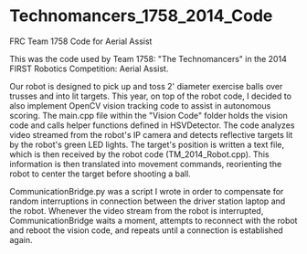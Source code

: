 Technomancers_1758_2014_Code
============================

FRC Team 1758 Code for Aerial Assist

This was the code used by Team 1758: "The Technomancers" in the 2014 FIRST Robotics Competition: Aerial Assist.

Our robot is designed to pick up and toss 2' diameter exercise balls over trusses and into lit targets. This year, on
top of the robot code, I decided to also implement OpenCV vision tracking code to assist in autonomous scoring. The
main.cpp file within the "Vision Code" folder holds the vision code and calls helper functions defined in HSVDetector.
The code analyzes video streamed from the robot's IP camera and detects reflective targets lit by the robot's green LED
lights. The target's position is written a text file, which is then received by the robot code (TM_2014_Robot.cpp).
This information is then translated into movement commands, reorienting the robot to center the target before shooting
a ball.

CommunicationBridge.py was a script I wrote in order to compensate for random interruptions in connection between the
driver station laptop and the robot. Whenever the video stream from the robot is interrupted, CommunicationBridge waits
a moment, attempts to reconnect with the robot and reboot the vision code, and repeats until a connection is established
again.
